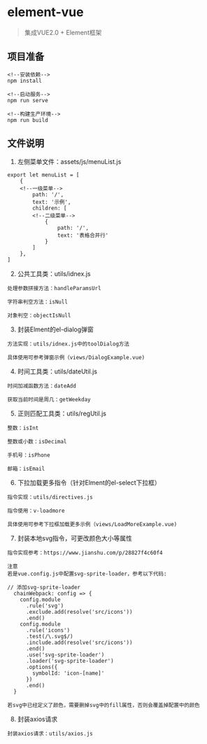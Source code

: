 # element-vue
> 集成VUE2.0 + Element框架

## 项目准备
```
<!--安装依赖-->
npm install

<!--启动服务-->
npm run serve

<!--构建生产环境-->
npm run build
```

## 文件说明
1. 左侧菜单文件：assets/js/menuList.js

```
export let menuList = [
    {
    <!--一级菜单-->
        path: '/',
        text: '示例',
        children: [
        <!--二级菜单-->
            {
                path: '/',
                text: '表格合并行'
            }
        ]
    },
]
```
2. 公共工具类：utils/idnex.js

```
处理参数拼接方法：handleParamsUrl

字符串判空方法：isNull

对象判空：objectIsNull
```
3. 封装Elment的el-dialog弹窗

```
方法实现：utils/idnex.js中的toolDialog方法

具体使用可参考弹窗示例（views/DialogExample.vue)
```

4. 时间工具类：utils/dateUtil.js

```
时间加减函数方法：dateAdd

获取当前时间是周几：getWeekday
```


5. 正则匹配工具类：utils/regUtil.js

```
整数：isInt

整数或小数：isDecimal

手机号：isPhone

邮箱：isEmail
```


6. 下拉加载更多指令（针对Elment的el-select下拉框）
```
指令实现：utils/directives.js

指令使用：v-loadmore

具体使用可参考下拉框加载更多示例（views/LoadMoreExample.vue)

```

7. 封装本地svg指令，可更改颜色大小等属性

```
指令实现参考：https://www.jianshu.com/p/28827f4c60f4

注意
若是vue.config.js中配置svg-sprite-loader，参考以下代码:

// 添加svg-sprite-loader
  chainWebpack: config => {
    config.module
      .rule('svg')
      .exclude.add(resolve('src/icons'))
      .end()
    config.module
      .rule('icons')
      .test(/\.svg$/)
      .include.add(resolve('src/icons'))
      .end()
      .use('svg-sprite-loader')
      .loader('svg-sprite-loader')
      .options({
        symbolId: 'icon-[name]'
      })
      .end()
  }

若svg中已经定义了颜色，需要删掉svg中的fill属性，否则会覆盖掉配置中的颜色
```


8. 封装axios请求

```
封装axios请求：utils/axios.js

```


